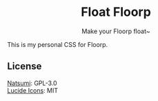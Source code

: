 <h1 style="text-align: center;">Float Floorp</h1>
<p style="text-align: center;">Make your Floorp float~</p>

This is my personal CSS for Floorp.

## License
[Natsumi](https://github.com/greeeen-dev/natsumi-browser):  GPL-3.0<br/>
[Lucide Icons](https://lucide.dev/): MIT
